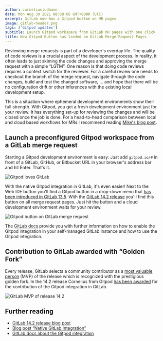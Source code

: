 ```yaml
---
author: corneliusludmann
date: Mon Aug 30 2021 08:08:08 GMT+0000 (UTC)
excerpt: GitLab now has a Gitpod button on MR pages
image: gitlab-header.png
tags: ['Gitpod updates']
subtitle: Launch Gitpod workspace from GitLab MR pages with one click
title: New Gitpod Button has landed on GitLab Merge Request Pages
---
```


Reviewing merge requests is part of a developer's everday life. The quality of code reviews is a crucial aspect of the development process. In reality, it often leads to just skiming the code changes and approving the merge request with a simple “LGTM”. One reason is that doing code reviews requires a context switch for the reviewer. For a careful review one needs to checkout the branch of the merge request, navigate through the code changes, build and test the changed software, … and hope that there will be no configuration drift or other inferences with the existing local development setup.

This is a situation where ephemeral development environments show their full strength. With Gitpod, you get a fresh development environment just for your review. It has everything set-up for reviewing the changes and will be closed once the job is done. For a head-to-head comparison between local and cloud based workflows for MRs I recommend reading [Mike's blog post](/blog/i-said-goodbye-to-local-development-and-so-can-you#switch-context).

## Launch a preconfigured Gitpod workspace from a GitLab merge request

Starting a Gitpod development environment is easy: Just add `gitpod.io/#` in front of a GitLab, GitHub, or Bitbucket URL in your browser's address bar and hit Enter. That's it.

![Gitpod loves GitLab](/images/blog/gitlab-mr-gitpod-integration/gitpod-loves-gitlab.png)

With the native Gitpod integration in GitLab, it's even easier! Next to the Web IDE button you'll find a Gitpod button in a drop-down menu that [has been introduced in GitLab 13.5](/blog/gitlab-integration). With the [GitLab 14.2 release](https://about.gitlab.com/releases/2021/08/22/gitlab-14-2-released/) you'll find this button on all merge request pages. Just hit the button and a cloud development environment waits for your review.

![Gitpod button on GitLab merge request](/images/blog/gitlab-mr-gitpod-integration/create-gitpod-in-mr-view.png)

The [GitLab docs](https://docs.gitlab.com/ee/integration/gitpod.html) provide you with further information on how to enable the Gitpod integration in your self-managed GitLab instance and how to use the Gitpod integration.

## Contribution to GitLab awarded with “Golden Fork”

Every release, GitLab selects a community contributor as a [most valuable person](https://about.gitlab.com/community/mvp/) (MVP) of the release which is recognized with the prestigious golden fork. In the 14.2 release Cornelius from Gitpod [has been awarded](https://about.gitlab.com/releases/2021/08/22/gitlab-14-2-released/#mvp) for the contribution of the Gitpod integration in GitLab.

![GitLab MVP of release 14.2](/images/blog/gitlab-mr-gitpod-integration/gitlab-mvp.png)

## Further reading

-   [GitLab 14.2 release blog post](https://about.gitlab.com/releases/2021/08/22/gitlab-14-2-released/)
-   [Blog post “Native GitLab Integration”](/blog/gitlab-integration)
-   [GitLab docs about the Gitpod integration](https://docs.gitlab.com/ee/integration/gitpod.html)
